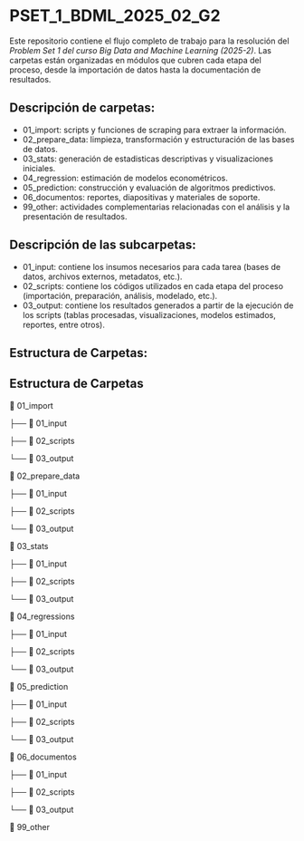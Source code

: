 # PSET_1_BDML_2025_02_G2

Este repositorio contiene el flujo completo de trabajo para la resolución del *Problem Set 1 del curso Big Data and Machine Learning (2025-2)*. Las carpetas están organizadas en módulos que cubren cada etapa del proceso, desde la importación de datos hasta la documentación de resultados.

<!---------------------------->

## Descripción de carpetas:

-   01_import: scripts y funciones de scraping para extraer la información.
-   02_prepare_data: limpieza, transformación y estructuración de las bases de datos.
-   03_stats: generación de estadisticas descriptivas y visualizaciones iniciales.
-   04_regression: estimación de modelos econométricos.
-   05_prediction: construcción y evaluación de algoritmos predictivos.
-   06_documentos: reportes, diapositivas y materiales de soporte.
-   99_other: actividades complementarias relacionadas con el análisis y la presentación de resultados.

<!---------------------------->

## Descripción de las subcarpetas:

-   01_input: contiene los insumos necesarios para cada tarea (bases de datos, archivos externos, metadatos, etc.).
-   02_scripts: contiene los códigos utilizados en cada etapa del proceso (importación, preparación, análisis, modelado, etc.).
-   03_output: contiene los resultados generados a partir de la ejecución de los scripts (tablas procesadas, visualizaciones, modelos estimados, reportes, entre otros).

<!---------------------------->

## Estructura de Carpetas:

## Estructura de Carpetas

📂 01_import

├── 📂 01_input

├── 📂 02_scripts

└── 📂 03_output

📂 02_prepare_data

├── 📂 01_input

├── 📂 02_scripts

└── 📂 03_output

📂 03_stats

├── 📂 01_input

├── 📂 02_scripts

└── 📂 03_output

📂 04_regressions

├── 📂 01_input

├── 📂 02_scripts

└── 📂 03_output

📂 05_prediction

├── 📂 01_input

├── 📂 02_scripts

└── 📂 03_output

📂 06_documentos

├── 📂 01_input

├── 📂 02_scripts

└── 📂 03_output

📂 99_other
